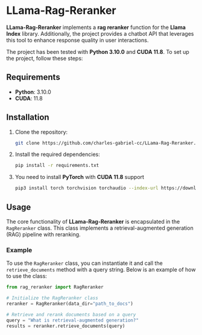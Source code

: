 # LLama-Rag-Reranker

**LLama-Rag-Reranker** implements a **rag reranker** function for the **Llama Index** library. Additionally, the project provides a chatbot API that leverages this tool to enhance response quality in user interactions.

The project has been tested with **Python 3.10.0** and **CUDA 11.8**. To set up the project, follow these steps:

## Requirements

- **Python**: 3.10.0
- **CUDA**: 11.8

## Installation

1. Clone the repository:
    ```bash
    git clone https://github.com/charles-gabriel-cc/LLama-Rag-Reranker.git
    ```

2. Install the required dependencies:
    ```bash
    pip install -r requirements.txt
    ```

3. You need to install **PyTorch** with **CUDA 11.8** support
    ```bash
    pip3 install torch torchvision torchaudio --index-url https://download.pytorch.org/whl/cu118
    ```

## Usage

The core functionality of **LLama-Rag-Reranker** is encapsulated in the `RagReranker` class. This class implements a retrieval-augmented generation (RAG) pipeline with reranking.

### Example

To use the `RagReranker` class, you can instantiate it and call the `retrieve_documents` method with a query string. Below is an example of how to use the class:

```python
from rag_reranker import RagReranker

# Initialize the RagReranker class
reranker = RagReranker(data_dir="path_to_docs")

# Retrieve and rerank documents based on a query
query = "What is retrieval-augmented generation?"
results = reranker.retrieve_documents(query)